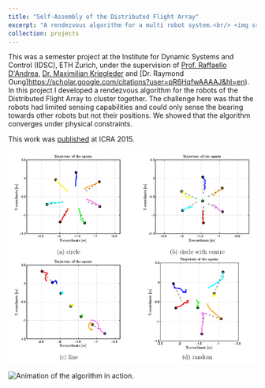 ```yaml
---
title: "Self-Assembly of the Distributed Flight Array"
excerpt: "A rendezvous algorithm for a multi robot system.<br/> <img src='/images/dfa.png'>"
collection: projects
---
```


This was a semester project at the Institute for Dynamic Systems and Control (IDSC), ETH Zurich, under the supervision of [Prof. Raffaello D'Andrea](https://raffaello.name/), [Dr. Maximilian Kriegleder](https://scholar.google.no/citations?user=MleNKp0AAAAJ&hl=en) and [Dr. Raymond Oung]https://scholar.google.com/citations?user=pR6HqfwAAAAJ&hl=en). In this project I developed a rendezvous algorithm for the robots of the Distributed Flight Array to cluster together. The challenge here was that the robots had limited sensing capabilities and could only sense the bearing towards other robots but not their positions. We showed that the algorithm converges under physical constraints. 

This work was [published]((../../publication/2015-05-26-Rendezvous)) at ICRA 2015.

<img src='/images/dfa-traj.png'>

![Animation of the algorithm in action.](/images/dfaSelfAssembly.gif)
